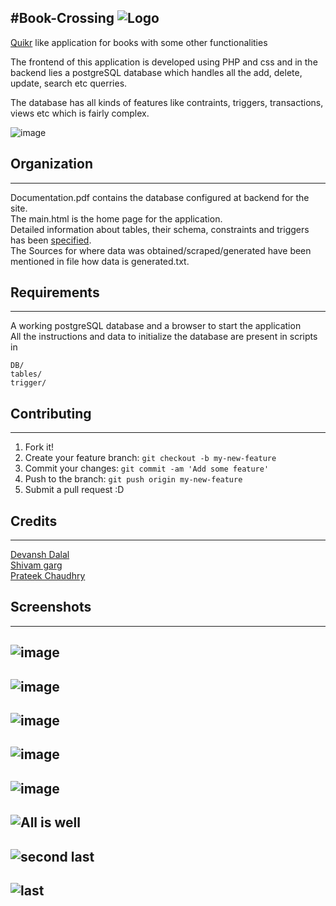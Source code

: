 #Book-Crossing
![Logo](https://cloud.githubusercontent.com/assets/5080310/13220998/186aac70-d99f-11e5-9527-6a8c97793f69.png)
---------------

[Quikr](http://www.quikr.com/) like application for books with some other functionalities 

The frontend of this application is developed using PHP and css and in the backend lies a postgreSQL database which handles all the add, delete, update, search etc querries.

The database has all kinds of features like contraints, triggers, transactions, views etc which is fairly complex.

![image](https://cloud.githubusercontent.com/assets/5080310/13220988/180eb1f4-d99f-11e5-8df1-61842cdf7b00.png)

## Organization
--------------
Documentation.pdf contains the database configured at backend for the site. <br>
The main.html is the home page for the application. <br>
Detailed information about tables, their schema, constraints and triggers has been [specified](https://github.com/devanshdalal/Book-Crossing/blob/master/Documentation.pdf). <br> 
The Sources for where data was obtained/scraped/generated have been mentioned in file how data is generated.txt.


## Requirements
--------------
A working postgreSQL database and a browser to start the application  <br>
All the instructions and data to initialize the database are present in scripts in 
```
DB/ 
tables/
trigger/
```

## Contributing
----------------
1. Fork it!
2. Create your feature branch: `git checkout -b my-new-feature`
3. Commit your changes: `git commit -am 'Add some feature'`
4. Push to the branch: `git push origin my-new-feature`
5. Submit a pull request :D

<!-- ## History

TODO: Write history -->


## Credits
----------------
[Devansh Dalal](https://github.com/devanshdalal) <br>
[Shivam garg](https://github.com/shivgarg) <br>
[Prateek Chaudhry](https://github.com/prateekchaudhry)<br>

## Screenshots
----------------
![image](https://cloud.githubusercontent.com/assets/5080310/13220991/1817ef62-d99f-11e5-9c65-443679e32666.png)
----------------
![image](https://cloud.githubusercontent.com/assets/5080310/13220989/1814a5d2-d99f-11e5-8a70-5ad338fe5158.png)
----------------
![image](https://cloud.githubusercontent.com/assets/5080310/13220992/181c45a8-d99f-11e5-9a7d-c2e6cc747821.png)
----------------
![image](https://cloud.githubusercontent.com/assets/5080310/13220994/18465dca-d99f-11e5-929e-2ffa0b58cced.png)
----------------
![image](https://cloud.githubusercontent.com/assets/5080310/13220996/184a7824-d99f-11e5-9573-373f3acb5310.png)
----------------
![All is well](https://cloud.githubusercontent.com/assets/5080310/13220997/184fe98a-d99f-11e5-938a-b919f886398c.png)
----------------
![second last](https://cloud.githubusercontent.com/assets/5080310/13220993/183b589e-d99f-11e5-8fcf-d33a538fbc26.png)
----------------
![last](https://cloud.githubusercontent.com/assets/5080310/13220995/184722f0-d99f-11e5-9452-c8185ac91e38.png)
----------------

